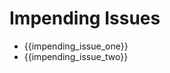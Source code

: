 # Impending Issues

<!--
Record looming threats that have not yet come to a head.
Use them to foreshadow long-term challenges and future story arcs.
-->

- {{impending_issue_one}} <!-- approaching danger or escalation -->
- {{impending_issue_two}} <!-- seeds for upcoming plotlines -->
